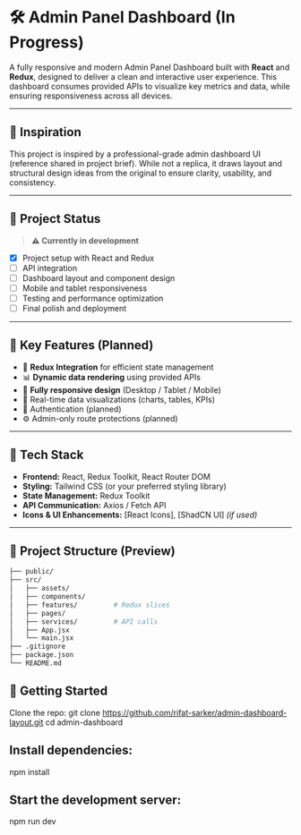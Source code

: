 # 🛠️ Admin Panel Dashboard (In Progress)

A fully responsive and modern Admin Panel Dashboard built with **React** and **Redux**, designed to deliver a clean and interactive user experience. This dashboard consumes provided APIs to visualize key metrics and data, while ensuring responsiveness across all devices.

---

## 🎯 Inspiration

This project is inspired by a professional-grade admin dashboard UI (reference shared in project brief). While not a replica, it draws layout and structural design ideas from the original to ensure clarity, usability, and consistency.

---

## 🚧 Project Status

> **⚠️ Currently in development**

- [x] Project setup with React and Redux
- [ ] API integration
- [ ] Dashboard layout and component design
- [ ] Mobile and tablet responsiveness
- [ ] Testing and performance optimization
- [ ] Final polish and deployment

---

## 🔑 Key Features (Planned)

- 🔄 **Redux Integration** for efficient state management
- 📊 **Dynamic data rendering** using provided APIs
- 📱 **Fully responsive design** (Desktop / Tablet / Mobile)
- 🧮 Real-time data visualizations (charts, tables, KPIs)
- 🔐 Authentication (planned)
- ⚙️ Admin-only route protections (planned)

---

## 🧰 Tech Stack

- **Frontend:** React, Redux Toolkit, React Router DOM
- **Styling:** Tailwind CSS (or your preferred styling library)
- **State Management:** Redux Toolkit
- **API Communication:** Axios / Fetch API
- **Icons & UI Enhancements:** [React Icons], [ShadCN UI] _(if used)_

---

## 📂 Project Structure (Preview)

```bash
├── public/
├── src/
│   ├── assets/
│   ├── components/
│   ├── features/         # Redux slices
│   ├── pages/
│   ├── services/         # API calls
│   ├── App.jsx
│   └── main.jsx
├── .gitignore
├── package.json
└── README.md
```

## 🚀 Getting Started

Clone the repo:
git clone https://github.com/rifat-sarker/admin-dashboard-layout.git
cd admin-dashboard

## Install dependencies:

npm install

## Start the development server:

npm run dev
